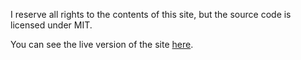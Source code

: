 I reserve all rights to the contents of this site, but the source code is
licensed under MIT.

You can see the live version of the site [here](https://ash.fail).
